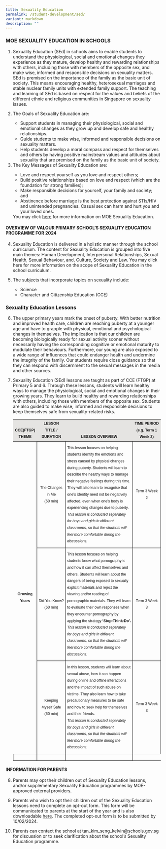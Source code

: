 ```yaml
---
title: Sexuality Education
permalink: /student-development/sed/
variant: markdown
description: ""
---
```

### MOE SEXUALITY EDUCATION IN SCHOOLS

<ol>
	<li>Sexuality Education (SEd) in schools aims to enable students to understand the physiological, social and emotional changes they experience as they mature, develop healthy and rewarding relationships with others, including those with members of the opposite sex, and make wise, informed and responsible decisions on sexuality matters. SEd is premised on the importance of the family as the basic unit of society. This means encouraging healthy, heterosexual marriages and stable nuclear family units with extended family support. The teaching and learning of SEd is based on respect for the values and beliefs of the different ethnic and religious communities in Singapore on sexuality issues.</li>
<p>
	</p><li>The Goals of Sexuality Education are:</li>
	<ul>
		<li>Support students in managing their physiological, social and emotional changes as they grow up and develop safe and healthy relationships.</li>
		<li>Guide students to make wise, informed and responsible decisions on sexuality matters. </li>
		<li>Help students develop a moral compass and respect for themselves and others by having positive mainstream values and attitudes about sexuality that are premised on the family as the basic unit of society.</li>
	</ul>
	<li>The Key Messages of Sexuality Education are:</li>
	<ul>
		<li>Love and respect yourself as you love and respect others;</li>
		<li>Build positive relationships based on love and respect (which are the foundation for strong families);</li>
		<li>Make responsible decisions for yourself, your family and society; and</li>
		<li>Abstinence before marriage is the best protection against STIs/HIV and unintended pregnancies. Casual sex can harm and hurt you and your loved ones.</li>
	</ul>
	You may click <a href="https://go.gov.sg/moe-sexuality-education-scope">here</a> for more information on MOE Sexuality Education. 
 </ol>
 
#### OVERVIEW OF VALOUR PRIMARY SCHOOL’S SEXUALITY EDUCATION PROGRAMME FOR 2024
<ol start="4&quot;">
<li>Sexuality Education is delivered in a holistic manner through the school curriculum. The content for Sexuality Education is grouped into five main themes: Human Development, Interpersonal Relationships, Sexual Health, Sexual Behaviour, and, Culture, Society and Law. You may click here for more information on the scope of Sexuality Education in the school curriculum.</li>
<p>
</p>
		<li>The subjects that incorporate topics on sexuality include:</li>
	<ul>
		<li>Science</li> 
		<li>Character and Citizenship Education (CCE)</li>
	</ul>
</ol>
						
### Sexuality Education Lessons
<ol start="6">
<li>The upper primary years mark the onset of puberty. With better nutrition and improved health care, children are reaching puberty at a younger age and have to grapple with physical, emotional and psychological changes in themselves. The implication is that our children are becoming biologically ready for sexual activity sooner without necessarily having the corresponding cognitive or emotional maturity to modulate their behaviours. Furthermore, our young are also exposed to a wide range of influences that could endanger health and undermine the integrity of the family. Our students require close guidance so that they can respond with discernment to the sexual messages in the media and other sources.</li>
<p>
</p><li>Sexuality Education (SEd) lessons are taught as part of CCE (FTGP) at Primary 5 and 6. Through these lessons, students will learn healthy ways to manage the physiological, social and emotional changes in their growing years. They learn to build healthy and rewarding relationships with others, including those with members of the opposite sex. Students are also guided to make wise, informed and responsible decisions to keep themselves safe from sexuality-related risks.</li>
<p>
<style type="text/css">
.tg  {border-collapse:collapse;border-spacing:0;}
.tg td{border-color:black;border-style:solid;border-width:1px;font-family:Arial, sans-serif;font-size:12px;
  overflow:hidden;padding:10px 5px;word-break:normal;}
.tg .th{
	font-family:Arial, sans-serif;
	font-size:12px;
	line-height: 1.8;
	text-align:Center;
	vertical-align:middle;
					}
	.tg .body-ca{
	font-family:Arial, sans-serif;
	font-size:12px;
	line-height: 1.8;
	text-align:Center;
	vertical-align:middle;
	}
		.tg .body-la{
	font-family:Arial, sans-serif;
	font-size:12px;
	line-height: 1.8;
	text-align:left;
	vertical-align:top;
	}
	.tg .toph{
	font-family:Arial, sans-serif;
	font-size:12px;
	line-height: 1.8;
	background-color:#E5E4E2;
	text-align:Center;
	vertical-align:bottom;
	}
</style>
	<table class="tg">
		<tbody><tr>
			<th width="10%" class="toph">CCE(FTGP) THEME</th>
			<th width="20%" class="toph">LESSON TITLE / DURATION</th>
			<th width="50%" class="toph">LESSON OVERVIEW</th>
			<th width="20%" class="toph">TIME PERIOD<br>(e.g. Term 1 Week 2)
</th>
	</tr>
	<tr>
		<th rowspan="4" class="th">Growing Years</th>
		<td class="body-ca">The Changes in Me<br>(60 min)</td>
		<td class="body-la">
This lesson focuses on helping students identify the emotions and stress caused by physical changes during puberty. Students will learn to describe the healthy ways to manage their negative feelings during this time. They will also learn to recognise that one’s identity need not be negatively affected, even when one’s body is experiencing changes due to puberty.<br>
<i>This lesson is conducted separately for boys and girls in different classrooms, so that the students will feel more comfortable during the discussions.</i>
		</td>
		<td class="body-ca">Term 3 Week 2</td>
	</tr>
		<tr>
		<td class="body-ca">Did You Know?<br>(60 min)</td>
		<td class="body-la">
This lesson focuses on helping students know what pornography is and how it can affect themselves and others. Students will learn about the dangers of being exposed to sexually explicit materials and reject the viewing and/or reading of pornographic materials. They will learn to evaluate their own responses when they encounter pornography by applying the strategy <b>‘Stop-Think-Do’.</b><br>
<i>This lesson is conducted separately for boys and girls in different classrooms, so that the students will feel more comfortable during the discussions.</i>
		</td>
			<td class="body-ca">Term 3 Week 3</td>
	</tr><tr>
			</tr><tr>
		<td class="body-ca">Keeping Myself Safe<br>(60 min)</td>
		<td class="body-la">
In this lesson, students will learn about sexual abuse, how it can happen during online and offline interactions and the impact of such abuse on victims. They also learn how to take precautionary measures to be safe and how to seek help for themselves and their friends.<br>
<i>This lesson is conducted separately for boys and girls in different classrooms, so that the students will feel more comfortable during the discussions.</i>
		</td>
			<td class="body-ca">Term 3 Week 3</td>
	</tr><tr>
		<td></td>
		<td></td>
		<td></td>
</tr>
</tbody>
</table>
</p></ol>
												 
#### INFORMATION FOR PARENTS

<ol start="8">
<li>Parents may opt their children out of Sexuality Education lessons, and/or supplementary Sexuality Education programmes by MOE-approved external providers.</li>
<p>
</p><li>Parents who wish to opt their children out of the Sexuality Education lessons need to complete an opt-out form. This form will be communicated  to parents at the start of the year and is also downloadable <a href="(/files/SEd/sed_parents_opt_out_form_valour_primary_school.pdf">here</a>. The completed opt-out form is to be submitted by 10/02/2024.</li>
<p>
</p><li>Parents can contact the school at tan_kim_seng_kelvin@schools.gov.sg for discussion or to seek clarification about the school’s Sexuality Education programme.</li>
</ol>